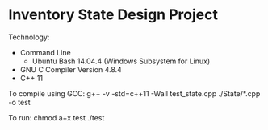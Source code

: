 # Inventory State Design Project 

Technology:
* Command Line
    * Ubuntu Bash 14.04.4 (Windows Subsystem for Linux)
* GNU C Compiler Version 4.8.4
* C++ 11

To compile using GCC: 
g++ -v -std=c++11 -Wall test_state.cpp ./State/*.cpp -o test

To run:
chmod a+x test
./test
